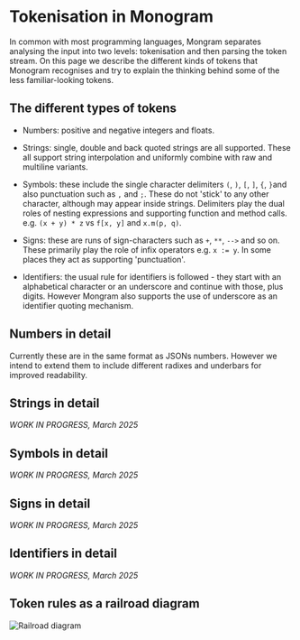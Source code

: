 #  Tokenisation in Monogram

In common with most programming languages, Mongram separates analysing the input
into two levels: tokenisation and then parsing the token stream. On this page 
we describe the different kinds of tokens that Monogram recognises and try
to explain the thinking behind some of the less familiar-looking tokens.

## The different types of tokens

- Numbers: positive and negative integers and floats. 

- Strings: single, double and back quoted strings are all supported. These all 
  support string interpolation and uniformly combine with raw and multiline 
  variants.

- Symbols: these include the single character delimiters `(`, `)`, `[`, `]`, 
  `{`, `}`and also punctuation such as `,` and `;`. These
  do not 'stick' to any other character, although may appear inside strings. 
  Delimiters play the dual roles of nesting expressions and
  supporting function and method calls. 
  e.g. `(x + y) * z` vs `f[x, y]` and `x.m(p, q)`.

- Signs: these are runs of sign-characters such as `+`, `**`, `-->` and so
  on. These primarily play the role of infix operators e.g. `x := y`. In
  some places they act as supporting 'punctuation'.

- Identifiers: the usual rule for identifiers is followed - they start with
  an alphabetical character or an underscore and continue with those, plus digits.
  However Mongram also supports the use of underscore as an identifier 
  quoting mechanism.

## Numbers in detail

Currently these are in the same format as JSONs numbers. However we intend to
extend them to include different radixes and underbars for improved readability.

## Strings in detail

_WORK IN PROGRESS, March 2025_

## Symbols in detail

_WORK IN PROGRESS, March 2025_

## Signs in detail

_WORK IN PROGRESS, March 2025_


## Identifiers in detail

_WORK IN PROGRESS, March 2025_


## Token rules as a railroad diagram

![Railroad diagram](images/token_rules.png)